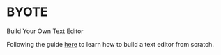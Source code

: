 # BYOTE

Build Your Own Text Editor

Following the guide [here](https://viewsourcecode.org/snaptoken/kilo/index.html) to learn how to build a text editor
from scratch.
